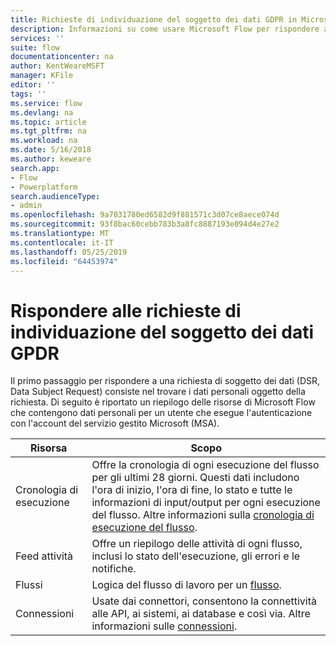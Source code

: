 ```yaml
---
title: Richieste di individuazione del soggetto dei dati GDPR in Microsoft Flow per account del servizio gestito Microsoft (MSA) | Microsoft Docs
description: Informazioni su come usare Microsoft Flow per rispondere alle richieste di individuazione del soggetto dei dati GPDR per gli account Microsoft.
services: ''
suite: flow
documentationcenter: na
author: KentWeareMSFT
manager: KFile
editor: ''
tags: ''
ms.service: flow
ms.devlang: na
ms.topic: article
ms.tgt_pltfrm: na
ms.workload: na
ms.date: 5/16/2018
ms.author: keweare
search.app:
- Flow
- Powerplatform
search.audienceType:
- admin
ms.openlocfilehash: 9a7031780ed6582d9f881571c3d07ce8aece074d
ms.sourcegitcommit: 93f8bac60cebb783b3a8fc8887193e094d4e27e2
ms.translationtype: MT
ms.contentlocale: it-IT
ms.lasthandoff: 05/25/2019
ms.locfileid: "64453974"
---
```

# <a name="respond-to-gdpr-data-subject-discovery-requests"></a>Rispondere alle richieste di individuazione del soggetto dei dati GPDR 

Il primo passaggio per rispondere a una richiesta di soggetto dei dati (DSR, Data Subject Request) consiste nel trovare i dati personali oggetto della richiesta.
Di seguito è riportato un riepilogo delle risorse di Microsoft Flow che contengono dati personali per un utente che esegue l'autenticazione con l'account del servizio gestito Microsoft (MSA).

|Risorsa|Scopo|
|-----|-----|
|Cronologia di esecuzione|Offre la cronologia di ogni esecuzione del flusso per gli ultimi 28 giorni. Questi dati includono l'ora di inizio, l'ora di fine, lo stato e tutte le informazioni di input/output per ogni esecuzione del flusso. Altre informazioni sulla [cronologia di esecuzione del flusso](https://flow.microsoft.com/blog/download-history-recurrence/).|
|Feed attività| Offre un riepilogo delle attività di ogni flusso, inclusi lo stato dell'esecuzione, gli errori e le notifiche.|
|Flussi|Logica del flusso di lavoro per un [flusso](https://docs.microsoft.com/flow/get-started-logic-flow).|
|Connessioni|Usate dai connettori, consentono la connettività alle API, ai sistemi, ai database e così via. Altre informazioni sulle [connessioni](add-manage-connections.md).|

